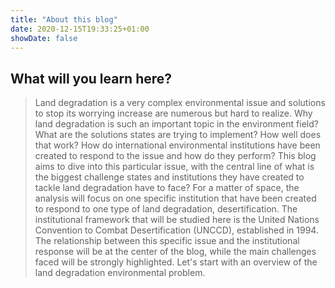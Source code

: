 ```yaml
---
title: "About this blog"
date: 2020-12-15T19:33:25+01:00
showDate: false
---
```


##  What will you learn here?


> Land degradation is a very complex environmental issue and solutions to stop its worrying increase are numerous but hard to realize. Why land degradation is such an important topic in the environment field? What are the solutions states are trying to implement? How well does that work? How do international environmental institutions have been created to respond to the issue and how do they perform? This blog aims to dive into this particular issue, with the central line of what is the biggest challenge states and institutions they have created to tackle land degradation have to face? For a matter of space, the analysis will focus on one specific institution that have been created to respond to one type of land degradation, desertification. The institutional framework that will be studied here is the United Nations Convention to Combat Desertification (UNCCD), established in 1994. The relationship between this specific issue and the institutional response will be at the center of the blog, while the main challenges faced will be strongly highlighted. Let's start with an overview of the land degradation environmental problem. 


